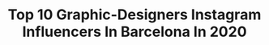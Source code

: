 ---
title: Top 10 Graphic-Designers Instagram Influencers In Barcelona In 2020
description: >-
  Find top graphic-designers Instagram influencers in Barcelona in 2020. Most popular hashtags: #graphicdesign #barcelona #editorial #inspiration.
platform: Instagram
profiles:
  - username: "samm.o"
    fullname: >-
      Oscar Molero
    location: "Spain"
    followers: 15175
    engagement: 276
    commentsToLikes: 0.024796
    id: ck9h9mwma946m0j7861cc7cct
    verified: false
    hashtags: "#luxurycar, #audir8v10, #pitlane, #vinylcustoms"
  - username: "marcpallares"
    fullname: >-
      Marc Pallarès
    location: "Spain"
    followers: 10548
    engagement: 605
    commentsToLikes: 0.036135
    id: ck8sx5i3sg87m0j7864248dhz
    verified: false
    hashtags: "#dibujos, #santjordi2020, #anagrama, #moritz"
  - username: "adriamolins"
    fullname: >-
      Adria Molins
    location: "Spain"
    followers: 7340
    engagement: 911
    commentsToLikes: 0.050690
    id: ck0w00cqybrmj0i19mcdu11ez
    verified: false
    hashtags: "#edit, #illmatic, #hifructose, #edgarallanpoe"
  - username: "paucarrera"
    fullname: >-
      • ᴘ ᴀ ᴜ ᴄ ᴀ  • 🏁
    location: "Spain"
    followers: 34592
    engagement: 390
    commentsToLikes: 0.083273
    id: ck14hd6z19qcb0i19b8bsdse8
    verified: false
    hashtags: "#moda, #streetstyle, #outfitvideo, #espan"
  - username: "saizagus"
    fullname: >-
      Agustina Saiz
    location: "Spain"
    followers: 2746
    engagement: 1235
    commentsToLikes: 0.052143
    id: ck6tib47c0dr60j718aqm1lzk
    verified: false
    hashtags: "#skull, #eyeliner, #instastyle, #menstyle"
  - username: "focusnflow"
    fullname: >-
      ~ Lettering & Graphic Design ~
    location: "Spain"
    followers: 4989
    engagement: 872
    commentsToLikes: 0.111941
    id: ck5ci6sxas4rz0i11pgs5y149
    verified: false
    hashtags: "#gratitud, #florallettering, #felizjueves, #lunesfeliz"
  - username: "havsurfboards"
    fullname: >-
      HAV Surfboards
    location: "Spain"
    followers: 7333
    engagement: 563
    commentsToLikes: 0.045803
    id: ckaorz9r3pfsw0i78qvibaxmq
    verified: false
    hashtags: "#verano, #waveoftheday, #long, #graphicdesign"
  - username: "jordibarri"
    fullname: >-
      Jordi Barri Carles
    location: "Spain"
    followers: 42324
    engagement: 379
    commentsToLikes: 0.023208
    id: ck6tnzjkzb9l60j711pgvncn7
    verified: true
    hashtags: "#kombuchallenge, #bdaybash, #peaceful, #tacx"
  - username: "marc.urtasun"
    fullname: >-
      Marc Urtasun
    location: "Spain"
    followers: 16239
    engagement: 433
    commentsToLikes: 0.036269
    id: ck5zstc9qz5fj0i144a3kv0a2
    verified: false
    hashtags: "#cloth, #musicvideo, #leaves, #sketch"
  - username: "ezequiel.pini"
    fullname: >-
      Ezequiel Pini
    location: "Spain"
    followers: 28234
    engagement: 342
    commentsToLikes: 0.017759
    id: ck0w3gnzvtb5m0i19bfj5cvcm
    verified: false
    hashtags: "#soft, #curtains, #fabrics, #chair"
---